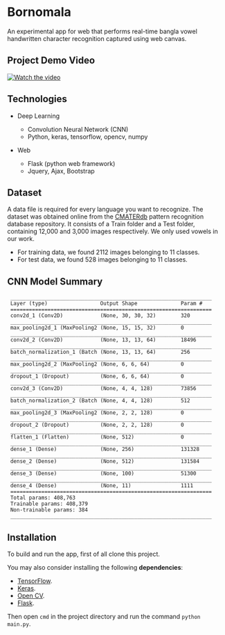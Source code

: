 # Bornomala

An experimental app for web that performs real-time bangla vowel handwritten character recognition captured using web canvas.

## Project Demo Video

[![Watch the video](https://img.youtube.com/vi/YPs3-d9UG-8/0.jpg)](https://youtu.be/YPs3-d9UG-8)

## Technologies

* Deep Learning

     - Convolution Neural Network (CNN)
     - Python, keras, tensorflow, opencv, numpy

* Web

     - Flask (python web framework)
     - Jquery, Ajax, Bootstrap

## Dataset

A data file is required for every language you want to recognize. The dataset was obtained online from the [CMATERdb](https://www.dropbox.com/s/55bhfr3ycvsewsi/CMATERdb%203.1.2.rar) pattern recognition database repository. It consists of a Train folder and a Test folder, containing 12,000 and 3,000 images respectively. We only used vowels in our work.

- For training data, we found 2112 images belonging to 11 classes.
- For test data, we found 528 images belonging to 11 classes.

## CNN Model Summary

     _________________________________________________________________
     Layer (type)                 Output Shape              Param #   
     =================================================================
     conv2d_1 (Conv2D)            (None, 30, 30, 32)        320       
     _________________________________________________________________
     max_pooling2d_1 (MaxPooling2 (None, 15, 15, 32)        0         
     _________________________________________________________________
     conv2d_2 (Conv2D)            (None, 13, 13, 64)        18496     
     _________________________________________________________________
     batch_normalization_1 (Batch (None, 13, 13, 64)        256       
     _________________________________________________________________
     max_pooling2d_2 (MaxPooling2 (None, 6, 6, 64)          0         
     _________________________________________________________________
     dropout_1 (Dropout)          (None, 6, 6, 64)          0         
     _________________________________________________________________
     conv2d_3 (Conv2D)            (None, 4, 4, 128)         73856     
     _________________________________________________________________
     batch_normalization_2 (Batch (None, 4, 4, 128)         512       
     _________________________________________________________________
     max_pooling2d_3 (MaxPooling2 (None, 2, 2, 128)         0         
     _________________________________________________________________
     dropout_2 (Dropout)          (None, 2, 2, 128)         0         
     _________________________________________________________________
     flatten_1 (Flatten)          (None, 512)               0         
     _________________________________________________________________
     dense_1 (Dense)              (None, 256)               131328    
     _________________________________________________________________
     dense_2 (Dense)              (None, 512)               131584    
     _________________________________________________________________
     dense_3 (Dense)              (None, 100)               51300     
     _________________________________________________________________
     dense_4 (Dense)              (None, 11)                1111      
     =================================================================
     Total params: 408,763
     Trainable params: 408,379
     Non-trainable params: 384
     _________________________________________________________________

## Installation

To build and run the app, first of all clone this project.

You may also consider installing the following **dependencies**:

- [TensorFlow](https://www.tensorflow.org/install/).
- [Keras](https://keras.io/#installation).
- [Open CV](https://pypi.org/project/opencv-python/).
- [Flask](https://pypi.org/project/Flask/).

Then open `cmd` in the project directory and run the command `python main.py`.